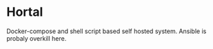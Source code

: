 # Hortal

Docker-compose and shell script based self hosted system. Ansible is probaly overkill here.
